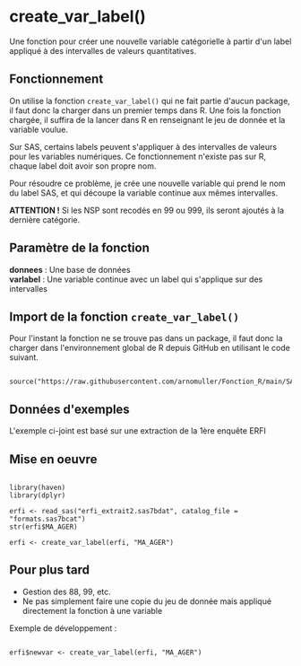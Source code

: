 # create_var_label()

Une fonction pour créer une nouvelle variable catégorielle à partir d'un label appliqué à des intervalles de valeurs quantitatives.



## Fonctionnement

On utilise la fonction `create_var_label()` qui ne fait partie d'aucun package, il faut donc la charger dans un premier temps dans R. 
Une fois la fonction chargée, il suffira de la lancer dans R en renseignant le jeu de donnée et la variable voulue.

Sur SAS, certains labels peuvent s'appliquer à des intervalles de valeurs pour les variables numériques.
Ce fonctionnement n'existe pas sur R, chaque label doit avoir son propre nom.

Pour résoudre ce problème, je crée une nouvelle variable qui prend le nom du label SAS, et qui découpe la variable continue aux mêmes intervalles.

**ATTENTION !**
Si les NSP sont recodés en 99 ou 999, ils seront ajoutés à la dernière catégorie.



## Paramètre de la fonction

**donnees**    : Une base de données                             
**varlabel**   : Une variable continue avec un label qui s'applique sur des intervalles   


## Import de la fonction `create_var_label()`

Pour l'instant la fonction ne se trouve pas dans un package, il faut donc la charger dans l'environnement global de R depuis GitHub en utilisant le code suivant.  

```{r filename="Import de la fonction depuis Github"}

source("https://raw.githubusercontent.com/arnomuller/Fonction_R/main/SAStoR/create_var_label/fonction_create_var_label.R")

```


## Données d'exemples

L'exemple ci-joint est basé sur une extraction de la 1ère enquête ERFI


## Mise en oeuvre


```{r }

library(haven)
library(dplyr)

erfi <- read_sas("erfi_extrait2.sas7bdat", catalog_file = "formats.sas7bcat")
str(erfi$MA_AGER)

erfi <- create_var_label(erfi, "MA_AGER")
```




## Pour plus tard

- Gestion des 88, 99, etc.
- Ne pas simplement faire une copie du jeu de donnée mais appliqué directement la fonction à une variable 

Exemple de développement :

```{r }

erfi$newvar <- create_var_label(erfi, "MA_AGER")

```

